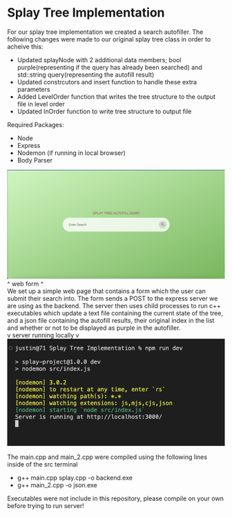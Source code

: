 # Splay Tree Implementation
For our splay tree implementation we created a search autofiller. The following changes were made to our original splay tree class in order to acheive this:
  - Updated splayNode with 2 additional data members; bool purple(representing if the query has already been searched) and std::string query(representing the autofill result)
  - Updated constrcutors and insert function to handle these extra parameters
  - Added LevelOrder function that writes the tree structure to the output file in level order
  - Updated InOrder function to write tree structure to output file

Required Packages:
  - Node
  - Express
  - Nodemon (if running in local browser)
  - Body Parser

![Alt text](https://github.com/Jusconn/DSA-Term-Project/blob/main/imgs/demo-home.png?raw=true)
^ web form ^ <br>
We set up a simple web page that contains a form which the user can submit their search into. The form sends a POST to the express server we are using as the backend. The server then uses child processes to run c++ executables which update a text file containing the current state of the tree, and a json file containing the autofill results, their original index in the list and whether or not to be displayed as purple in the autofiller. <br>
v server running locally v <br>
![Alt text](https://github.com/Jusconn/DSA-Term-Project/blob/main/imgs/server-startup.png?raw=true)



The main.cpp and main_2.cpp were compiled using the following lines inside of the src terminal
- g++ main.cpp splay.cpp -o backend.exe
- g++ main_2.cpp -o json.exe

Executables were not include in this repository, please compile on your own before trying to run server!


  
